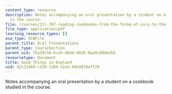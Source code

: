 ```yaml
---
content_type: resource
description: Notes accompanying an oral presentation by a student on a cookbook studied
  in the course.
file: /courses/21l-707-reading-cookbooks-from-the-forme-of-cury-to-the-smitten-kitchen-spring-2017/82c21460c5201369e2a369e4074eff29_MIT21L_707S17_Outline_Florence_White.pdf
file_type: application/pdf
learning_resource_types: []
ocw_type: OCWFile
parent_title: Oral Presentations
parent_type: CourseSection
parent_uid: f5a29c58-6ce5-88d4-d926-0aa9c89ded56
resourcetype: Document
title: Good Things in England
uid: 82c21460-c520-1369-e2a3-69e4074eff29
---
```

Notes accompanying an oral presentation by a student on a cookbook studied in the course.

